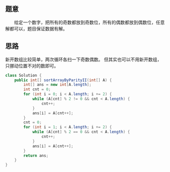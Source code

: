 ## 题意
　　给定一个数字，把所有的奇数都放到奇数位，所有的偶数都放到偶数位，任意解都可以，题目保证数据有解。 
## 思路
   新开数组比较简单，两次循环各扫一下奇数偶数。 但其实也可以不用新开数组，只挪动位置不对的数即可。 
```java
class Solution {
    public int[] sortArrayByParityII(int[] A) {
        int[] ans = new int[A.length];
        int cnt = 0;
        for (int i = 0; i < A.length; i += 2) {
            while (A[cnt] % 2 != 0 && cnt < A.length) {
                cnt++;
            }
            ans[i] = A[cnt++];
        }
        cnt = 0;
        for (int i = 1; i < A.length; i += 2) {
            while (A[cnt] % 2 == 0 && cnt < A.length) {
                cnt++;
            }
            ans[i] = A[cnt++];
        }
        return ans;
    }
}

```